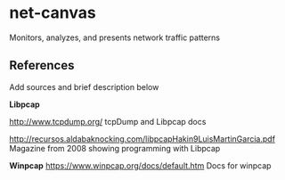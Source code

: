 # net-canvas
Monitors, analyzes, and presents network traffic patterns

## References
Add sources and brief description below

**Libpcap**

http://www.tcpdump.org/
tcpDump and Libpcap docs

http://recursos.aldabaknocking.com/libpcapHakin9LuisMartinGarcia.pdf
Magazine from 2008 showing programming with Libpcap

**Winpcap**
https://www.winpcap.org/docs/default.htm
Docs for winpcap
